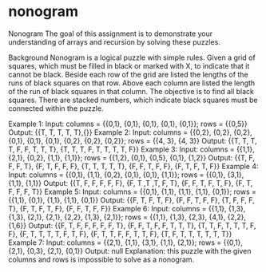 # nonogram
Nonogram
The goal of this assignment is to demonstrate your understanding of arrays and recursion by solving these puzzles.

Background
Nonogram is a logical puzzle with simple rules. Given a grid of squares, which must be filled in black or marked with X, to indicate that it cannot be black. Beside each row of the grid are listed the lengths of the runs of black squares on that row. Above each column are listed the length of the run of black squares in that column. The objective is to find all black squares. There are stacked numbers, which indicate black squares must be connected within the puzzle.

Example 1:
Input: columns = {{0,1}, {0,1}, {0,1}, {0,1}, {0,1}}; rows = {{0,5}}
Output: {{T, T, T, T, T},{}}
Example 2:
Input: columns = {{0,2}, {0,2}, {0,2}, {0,1}, {0,1}, {0,1}, {0,2}, {0,2}, {0,2}}; rows = {{4, 3}, {4, 3}}
Output: {{T, T, T, T, F, F, T, T, T}, {T, T, T, F, T, T, T, T, F}}
Example 3:
Input: columns = {{1,1}, {2,1}, {0,2}, {1,1}, {1,1}};  rows = {{1,2}, {0,1}, {0,5}, {0,1}, {1,2}}
Output: {{T, F, F, F, T},
         {F, T, F, F, F},
         {T, T, T, T, T},
         {F, F, T, F, F},
         {F, T, F, T, F}}
Example 4:
Input: columns = {{0,1}, {1,1}, {0,2}, {0,1}, {0,1}, {1,1}}; rows = {{0,1}, {3,1}, {1,1}, {1,1}}
Output: {{T, F, F, F, F, F},
         {F, T ,T ,T, F, T},
         {F, F, T, F, T, F},
         {F, T, F, F, F, T}}
Example 5:
Input: columns = {{0,1}, {1,1}, {1,1}, {1,1}, {0,1}}; rows = {{1,1}, {0,1}, {1,1}, {1,1}, {0,1}}
Output: {{F, T, F, T, F},
         {F, F, T, F, F},
         {T, F, F, F, T},
         {F, T, F, T, F},
         {F, F, T, F, F}}
Example 6:
Input: columns = {{1,1}, {1,3}, {1,3}, {2,1}, {2,1}, {2,2}, {1,3}, {2,1}}; rows = {{1,1}, {1,3}, {2,3}, {4,1}, {2,2}, {1,6}}
Output: {{F, T, F, F, F, F, F, T},
         {F, F, T, F, F, T, T, T},
         {T, T, F, T, T, T, F, F},
         {F, T, T, T, T, F, T, F},
         {F, T, T, F, F, T, T, F},
         {T, F, T, T, T, T, T, T}}
Example 7:
Input: columns = {{2,1}, {1,1}, {3,1}, {1,1}, {2,1}}; rows = {{0,1}, {2,1}, {0,3}, {2,1}, {0,1}}
Output: null
Explanation: this puzzle with the given columns and rows is impossible to solve as a nonogram.

